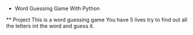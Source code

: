 * Word Guessing Game With Python

** Project
This is a word guessing game You have 5 lives try to find out all the letters int the word and guess it.
